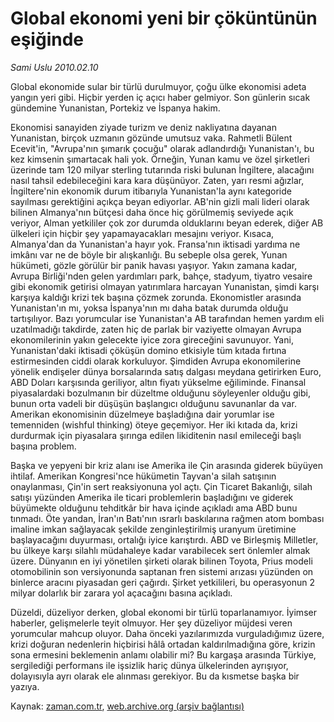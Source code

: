 # Global ekonomi  yeni bir çöküntünün eşiğinde

*Sami Uslu 2010.02.10*

<tr><td class="metin" colspan="2" style="padding-top: 20px; padding-left: 5px; ">Global ekonomide sular bir türlü durulmuyor, çoğu ülke ekonomisi adeta yangın yeri gibi. Hiçbir yerden iç açıcı haber gelmiyor. Son günlerin sıcak gündemine Yunanistan, Portekiz ve İspanya hakim.</td></tr><tr><td class="metin" colspan="2" style="padding-top: 20px; padding-left: 5px; "><p>Ekonomisi sanayiden ziyade turizm ve deniz nakliyatına dayanan Yunanistan, birçok uzmanın gözünde umutsuz vaka. Rahmetli Bülent Ecevit'in, "Avrupa'nın şımarık çocuğu" olarak adlandırdığı Yunanistan'ı, bu kez kimsenin şımartacak hali yok. Örneğin, Yunan kamu ve özel şirketleri üzerinde tam 120 milyar sterling tutarında riski bulunan İngiltere, alacağını nasıl tahsil edebileceğini kara kara düşünüyor. Zaten, yarı resmi ağızlar, İngiltere'nin ekonomik durum itibarıyla Yunanistan'la aynı kategoride sayılması gerektiğini açıkça beyan ediyorlar. AB'nin gizli mali lideri olarak bilinen Almanya'nın bütçesi daha önce hiç görülmemiş seviyede açık veriyor, Alman yetkililer çok zor durumda olduklarını beyan ederek, diğer AB ülkeleri için hiçbir şey yapamayacakları mesajını veriyor. Kısaca, Almanya'dan da Yunanistan'a hayır yok. Fransa'nın iktisadi yardıma ne imkânı var ne de böyle bir alışkanlığı. Bu sebeple olsa gerek, Yunan hükümeti, gözle görülür bir panik havası yaşıyor. Yakın zamana kadar, Avrupa Birliği'nden gelen yardımları park, bahçe, stadyum, tiyatro vesaire gibi ekonomik getirisi olmayan yatırımlara harcayan Yunanistan, şimdi karşı karşıya kaldığı krizi tek başına çözmek zorunda. Ekonomistler arasında Yunanistan'ın mı, yoksa İspanya'nın mı daha batak durumda olduğu tartışılıyor. Bazı yorumcular ise Yunanistan'a AB tarafından hemen yardım eli uzatılmadığı takdirde, zaten hiç de parlak bir vaziyette olmayan Avrupa ekonomilerinin yakın gelecekte iyice zora gireceğini savunuyor. Yani, Yunanistan'daki iktisadi çöküşün domino etkisiyle tüm kıtada fırtına estirmesinden ciddi olarak korkuluyor. Şimdiden Avrupa ekonomilerine yönelik endişeler dünya borsalarında satış dalgası meydana getirirken Euro, ABD Doları karşısında geriliyor, altın fiyatı yükselme eğiliminde. Finansal piyasalardaki bozulmanın bir düzeltme olduğunu söyleyenler olduğu gibi, bunun orta vadeli bir düşüşün başlangıcı olduğunu savunanlar da var. Amerikan ekonomisinin düzelmeye başladığına dair yorumlar ise temenniden (wishful thinking) öteye geçemiyor. Her iki kıtada da, krizi durdurmak için piyasalara şırınga edilen likiditenin nasıl emileceği başlı başına problem.
<p>Başka ve yepyeni bir kriz alanı ise Amerika ile Çin arasında giderek büyüyen ihtilaf. Amerikan Kongresi'nce hükümetin Tayvan'a silah satışının onaylanması, Çin'in sert reaksiyonuna yol açtı. Çin Ticaret Bakanlığı, silah satışı yüzünden Amerika ile ticari problemlerin başladığını ve giderek büyümekte olduğunu tehditkâr bir hava içinde açıkladı ama ABD bunu tınmadı. Öte yandan, İran'ın Batı'nın ısrarlı baskılarına rağmen atom bombası imaline imkan sağlayacak şekilde zenginleştirilmiş uranyum üretimine başlayacağını duyurması, ortalığı iyice karıştırdı. ABD ve Birleşmiş Milletler, bu ülkeye karşı silahlı müdahaleye kadar varabilecek sert önlemler almak üzere. Dünyanın en iyi yönetilen şirketi olarak bilinen Toyota, Prius modeli otomobilinin son versiyonunda saptanan fren sistemi arızası yüzünden on binlerce aracını piyasadan geri çağırdı. Şirket yetkilileri, bu operasyonun 2 milyar dolarlık bir zarara yol açacağını basına açıkladı.
<p> Düzeldi, düzeliyor derken, global ekonomi bir türlü toparlanamıyor. İyimser haberler, gelişmelerle teyit olmuyor. Her şey düzeliyor müjdesi veren yorumcular mahcup oluyor. Daha önceki yazılarımızda vurguladığımız üzere, krizi doğuran nedenlerin hiçbirisi hâlâ ortadan kaldırılmadığına göre, krizin sona ermesini beklemenin anlamı olabilir mi? Bu kargaşa arasında Türkiye, sergilediği performans ile işsizlik hariç dünya ülkelerinden ayrışıyor, dolayısıyla ayrı olarak ele alınması gerekiyor. Bu da kısmetse başka bir yazıya. <br/></p></p></p></td></tr>

Kaynak: [zaman.com.tr](http://zaman.com.tr/yazar.do?yazino=949954), [web.archive.org (arşiv bağlantısı)](http://web.archive.org/web/20100226005613/http://www.zaman.com.tr:80/yazar.do?yazino=949954)
